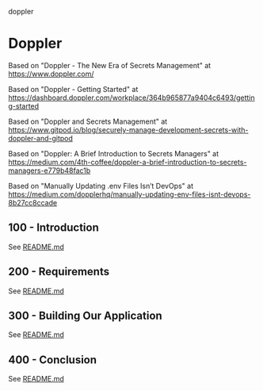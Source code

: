 doppler
# Doppler

Based on "Doppler - The New Era of Secrets Management" at https://www.doppler.com/

Based on "Doppler - Getting Started" at https://dashboard.doppler.com/workplace/364b965877a9404c6493/getting-started

Based on "Doppler and Secrets Management" at https://www.gitpod.io/blog/securely-manage-development-secrets-with-doppler-and-gitpod

Based on "Doppler: A Brief Introduction to Secrets Managers" at https://medium.com/4th-coffee/doppler-a-brief-introduction-to-secrets-managers-e779b48fac1b

Based on "Manually Updating .env Files Isn’t DevOps" at https://medium.com/dopplerhq/manually-updating-env-files-isnt-devops-8b27cc8ccade

## 100 - Introduction

See [README.md](./100/README.md)

## 200 - Requirements

See [README.md](./200/README.md)

## 300 - Building Our Application

See [README.md](./300/README.md)

## 400 - Conclusion

See [README.md](./400/README.md)
